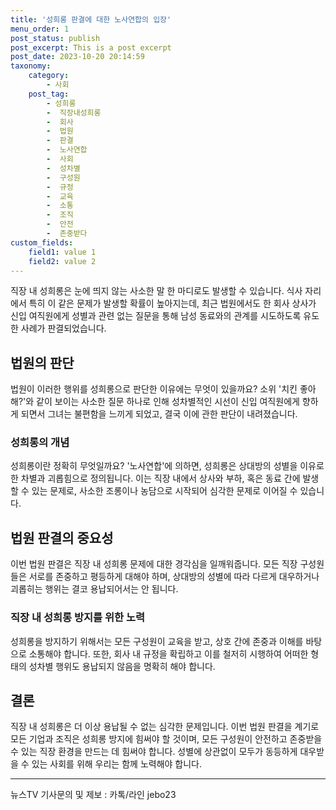 ```yaml
---
title: '성희롱 판결에 대한 노사연합의 입장'
menu_order: 1
post_status: publish
post_excerpt: This is a post excerpt
post_date: 2023-10-20 20:14:59
taxonomy:
    category:
        - 사회
    post_tag:
        - 성희롱
        -  직장내성희롱
        -  회사
        -  법원
        -  판결
        -  노사연합
        -  사회
        -  성차별
        -  구성원
        -  규정
        -  교육
        -  소통
        -  조직
        -  안전
        -  존중받다
custom_fields:
    field1: value 1
    field2: value 2
---
```



직장 내 성희롱은 눈에 띄지 않는 사소한 말 한 마디로도 발생할 수 있습니다. 식사 자리에서 특히 이 같은 문제가 발생할 확률이 높아지는데, 최근 법원에서도 한 회사 상사가 신입 여직원에게 성별과 관련 없는 질문을 통해 남성 동료와의 관계를 시도하도록 유도한 사례가 판결되었습니다.

## 법원의 판단
법원이 이러한 행위를 성희롱으로 판단한 이유에는 무엇이 있을까요? 소위 '치킨 좋아해?'와 같이 보이는 사소한 질문 하나로 인해 성차별적인 시선이 신입 여직원에게 향하게 되면서 그녀는 불편함을 느끼게 되었고, 결국 이에 관한 판단이 내려졌습니다.

### 성희롱의 개념
성희롱이란 정확히 무엇일까요? '노사연합'에 의하면, 성희롱은 상대방의 성별을 이유로 한 차별과 괴롭힘으로 정의됩니다. 이는 직장 내에서 상사와 부하, 혹은 동료 간에 발생할 수 있는 문제로, 사소한 조롱이나 농담으로 시작되어 심각한 문제로 이어질 수 있습니다.

## 법원 판결의 중요성
이번 법원 판결은 직장 내 성희롱 문제에 대한 경각심을 일깨워줍니다. 모든 직장 구성원들은 서로를 존중하고 평등하게 대해야 하며, 상대방의 성별에 따라 다르게 대우하거나 괴롭히는 행위는 결코 용납되어서는 안 됩니다.

### 직장 내 성희롱 방지를 위한 노력
성희롱을 방지하기 위해서는 모든 구성원이 교육을 받고, 상호 간에 존중과 이해를 바탕으로 소통해야 합니다. 또한, 회사 내 규정을 확립하고 이를 철저히 시행하여 어떠한 형태의 성차별 행위도 용납되지 않음을 명확히 해야 합니다.

## 결론
직장 내 성희롱은 더 이상 용납될 수 없는 심각한 문제입니다. 이번 법원 판결을 계기로 모든 기업과 조직은 성희롱 방지에 힘써야 할 것이며, 모든 구성원이 안전하고 존중받을 수 있는 직장 환경을 만드는 데 힘써야 합니다. 성별에 상관없이 모두가 동등하게 대우받을 수 있는 사회를 위해 우리는 함께 노력해야 합니다.

---
뉴스TV 기사문의 및 제보 : 카톡/라인 jebo23
